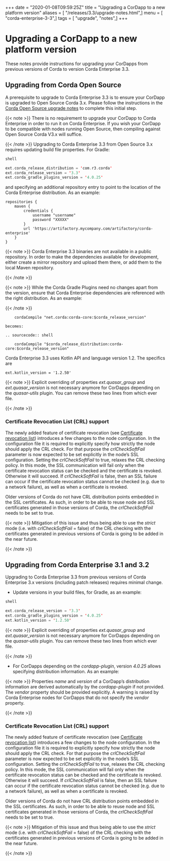 +++
date = "2020-01-08T09:59:25Z"
title = "Upgrading a CorDapp to a new platform version"
aliases = [ "/releases/3.3/upgrade-notes.html",]
menu = [ "corda-enterprise-3-3",]
tags = [ "upgrade", "notes",]
+++


# Upgrading a CorDapp to a new platform version

These notes provide instructions for upgrading your CorDapps from previous versions of Corda to version Corda Enterprise 3.3.


## Upgrading from Corda Open Source

A prerequisite to upgrade to Corda Enterprise 3.3 is to ensure your CorDapp is upgraded to Open Source Corda 3.x.
                Please follow the instructions in the [Corda Open Source upgrade notes](https://docs.corda.net/releases/release-V3.3/upgrade-notes.html)
                to complete this initial step.


{{< note >}}
There is no requirement to upgrade your CorDapp to Corda Enterprise in order to run it on Corda Enterprise. If
                    you wish your CorDapp to be compatible with nodes running Open Source, then compiling against Open Source Corda V3.x
                    will suffice.

{{< /note >}}
Upgrading to Corda Enterprise 3.3 from Open Source 3.x requires updating build file properties. For Gradle:

```kotlin
shell

ext.corda_release_distribution = 'com.r3.corda'
ext.corda_release_version = '3.3'
ext.corda_gradle_plugins_version = '4.0.25'
```
and specifying an additional repository entry to point to the location of the Corda Enterprise distribution. As an example:

```shell
repositories {
    maven {
        credentials {
            username "username"
            password "XXXXX"
        }
        url 'https://artifactory.mycompany.com/artifactory/corda-enterprise'
    }
}
```

{{< note >}}
Corda Enterprise 3.3 binaries are not available in a public repository. In order to make the dependencies available for development, either create a mirror repository and upload them there, or add them to the local Maven repository.

{{< /note >}}

{{< note >}}
While the Corda Gradle Plugins need no changes apart from the version, ensure that Corda Enterprise dependencies are referenced with the right distribution. As an example:

{{< /note >}}
```shell
    cordaCompile "net.corda:corda-core:$corda_release_version"

becomes:

.. sourcecode:: shell

    cordaCompile "$corda_release_distribution:corda-core:$corda_release_version"
```
Corda Enterprise 3.3 uses Kotlin API and language version 1.2. The specifics are

```shell
ext.kotlin_version = '1.2.50'
```

{{< note >}}
Explicit overriding of properties *ext.quasar_group* and *ext.quasar_version* is not necessary anymore for CorDapps depending on the *quasar-utils* plugin. You can remove these two lines from which ever file.

{{< /note >}}

### Certificate Revocation List (CRL) support

The newly added feature of certificate revocation (see [Certificate revocation list](certificate-revocation.md)) introduces a few changes to the node configuration.
                    In the configuration file it is required to explicitly specify how strictly the node should apply the CRL check. For that purpose the *crlCheckSoftFail*
                    parameter is now expected to be set explicitly in the node’s SSL configuration.
                    Setting the *crlCheckSoftFail* to true, relaxes the CRL checking policy. In this mode, the SSL communication
                    will fail only when the certificate revocation status can be checked and the certificate is revoked. Otherwise it will succeed.
                    If *crlCheckSoftFail* is false, then an SSL failure can occur if the certificate revocation status cannot be checked (e.g. due to a network failure), as well as when
                    a certificate is revoked.

Older versions of Corda do not have CRL distribution points embedded in the SSL certificates.
                    As such, in order to be able to reuse node and SSL certificates generated in those versions of Corda, the *crlCheckSoftFail* needs
                    to be set to true.


{{< note >}}
Mitigation of this issue and thus being able to use the *strict* mode (i.e. with *crlCheckSoftFail* = false)
                        of the CRL checking with the certificates generated in previous versions of Corda is going to be added in the near future.

{{< /note >}}

## Upgrading from Corda Enterprise 3.1 and 3.2

Upgrading to Corda Enterprise 3.3 from previous versions of Corda Enterprise 3.x versions (including patch releases) requires minimal change.


* Update versions in your build files, for Gradle, as an example:

```kotlin
shell

ext.corda_release_version = '3.3'
ext.corda_gradle_plugins_version = '4.0.25'
ext.kotlin_version = '1.2.50'
```

{{< note >}}
Explicit overriding of properties *ext.quasar_group* and *ext.quasar_version* is not necessary anymore for CorDapps depending on the *quasar-utils* plugin. You can remove these two lines from which ever file.

{{< /note >}}

* For CorDapps depending on the *cordapp-plugin*, version *4.0.25* allows specifying distribution information. As an example:


{{< note >}}
Properties *name* and *version* of a CorDapp’s distribution information are derived automatically by the *cordapp-plugin* if not provided. The *vendor* property should be provided explicitly. A warning is raised by Corda Enterprise nodes for CorDapps that do not specify the *vendor* property.

{{< /note >}}


### Certificate Revocation List (CRL) support

The newly added feature of certificate revocation (see [Certificate revocation list](certificate-revocation.md)) introduces a few changes to the node configuration.
                    In the configuration file it is required to explicitly specify how strictly the node should apply the CRL check. For that purpose the *crlCheckSoftFail*
                    parameter is now expected to be set explicitly in the node’s SSL configuration.
                    Setting the *crlCheckSoftFail* to true, relaxes the CRL checking policy. In this mode, the SSL communication
                    will fail only when the certificate revocation status can be checked and the certificate is revoked. Otherwise it will succeed.
                    If *crlCheckSoftFail* is false, then an SSL failure can occur if the certificate revocation status cannot be checked (e.g. due to a network failure), as well as when
                    a certificate is revoked.

Older versions of Corda do not have CRL distribution points embedded in the SSL certificates.
                    As such, in order to be able to reuse node and SSL certificates generated in those versions of Corda, the *crlCheckSoftFail* needs
                    to be set to true.


{{< note >}}
Mitigation of this issue and thus being able to use the *strict* mode (i.e. with *crlCheckSoftFail* = false)
                        of the CRL checking with the certificates generated in previous versions of Corda is going to be added in the near future.

{{< /note >}}

